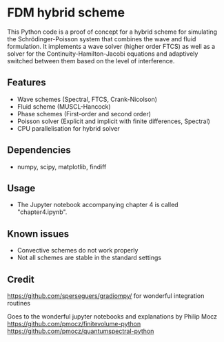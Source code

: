 # FDM hybrid scheme
This Python code is a proof of concept for a hybrid scheme for simulating the Schrödinger-Poisson system that combines the wave and fluid formulation. 
It implements a wave solver (higher order FTCS) as well as a solver for the Continuity-Hamilton-Jacobi equations and adaptively switched between them based on the level of interference.

## Features
- Wave schemes (Spectral, FTCS, Crank-Nicolson)
- Fluid scheme (MUSCL-Hancock)
- Phase schemes (First-order and second order)
- Poisson solver (Explicit and implicit with finite differences, Spectral)
- CPU parallelisation for hybrid solver

## Dependencies
- numpy, scipy, matplotlib, findiff

## Usage
 - The Jupyter notebook accompanying chapter 4 is called "chapter4.ipynb". 

## Known issues
 - Convective schemes do not work properly
 - Not all schemes are stable in the standard settings
 
## Credit

https://github.com/sperseguers/gradiompy/ for wonderful integration routines

Goes to the wonderful jupyter notebooks and explanations by Philip Mocz
https://github.com/pmocz/finitevolume-python
https://github.com/pmocz/quantumspectral-python
